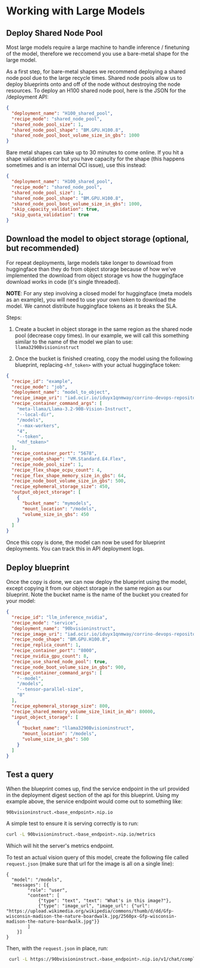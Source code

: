 # Working with Large Models

## Deploy Shared Node Pool

Most large models require a large machine to handle inference / finetuning of the model, therefore we reccomend you use a bare-metal shape for the large model.

As a first step, for bare-metal shapes we recommend deploying a shared node pool due to the large recycle times. Shared node pools allow us to deploy blueprints onto and off of the node without destroying the node resources. To deploy an H100 shared node pool, here is the JSON for the /deployment API:

```json
{
  "deployment_name": "H100_shared_pool",
  "recipe_mode": "shared_node_pool",
  "shared_node_pool_size": 1,
  "shared_node_pool_shape": "BM.GPU.H100.8",
  "shared_node_pool_boot_volume_size_in_gbs": 1000
}
```

Bare metal shapes can take up to 30 minutes to come online. If you hit a shape validation error but you have capacity for the shape (this happens sometimes and is an internal OCI issue), use this instead:

```json
{
  "deployment_name": "H100_shared_pool",
  "recipe_mode": "shared_node_pool",
  "shared_node_pool_size": 1,
  "shared_node_pool_shape": "BM.GPU.H100.8",
  "shared_node_pool_boot_volume_size_in_gbs": 1000,
  "skip_capacity_validation": true,
  "skip_quota_validation": true
}
```

## Download the model to object storage (optional, but recommended)

For repeat deployments, large models take longer to download from huggingface than they do from object storage because of how we've implemented the download from object storage vs how the huggingface download works in code (it's single threaded).

**NOTE**: For any step involving a closed model for huggingface (meta models as an example), you will need to use your own token to download the model. We cannot distribute huggingface tokens as it breaks the SLA.

Steps:

1. Create a bucket in object storage in the same region as the shared node pool (decrease copy times). In our example, we will call this something similar to the name of the model we plan to use: `llama3290Bvisioninstruct`

2. Once the bucket is finished creating, copy the model using the following blueprint, replacing `<hf_token>` with your actual huggingface token:

```json
{
  "recipe_id": "example",
  "recipe_mode": "job",
  "deployment_name": "model_to_object",
  "recipe_image_uri": "iad.ocir.io/iduyx1qnmway/corrino-devops-repository:hf_downloader_v1",
  "recipe_container_command_args": [
    "meta-llama/Llama-3.2-90B-Vision-Instruct",
    "--local-dir",
    "/models",
    "--max-workers",
    "4",
    "--token",
    "<hf_token>"
  ],
  "recipe_container_port": "5678",
  "recipe_node_shape": "VM.Standard.E4.Flex",
  "recipe_node_pool_size": 1,
  "recipe_flex_shape_ocpu_count": 4,
  "recipe_flex_shape_memory_size_in_gbs": 64,
  "recipe_node_boot_volume_size_in_gbs": 500,
  "recipe_ephemeral_storage_size": 450,
  "output_object_storage": [
    {
      "bucket_name": "mymodels",
      "mount_location": "/models",
      "volume_size_in_gbs": 450
    }
  ]
}
```

Once this copy is done, the model can now be used for blueprint deployments. You can track this in API deployment logs.

## Deploy blueprint

Once the copy is done, we can now deploy the blueprint using the model, except copying it from our object storage in the same region as our blueprint. Note the bucket name is the name of the bucket you created for your model:

```json
{
  "recipe_id": "llm_inference_nvidia",
  "recipe_mode": "service",
  "deployment_name": "90bvisioninstruct",
  "recipe_image_uri": "iad.ocir.io/iduyx1qnmway/corrino-devops-repository:vllmv0.6.6.pos1",
  "recipe_node_shape": "BM.GPU.H100.8",
  "recipe_replica_count": 1,
  "recipe_container_port": "8000",
  "recipe_nvidia_gpu_count": 8,
  "recipe_use_shared_node_pool": true,
  "recipe_node_boot_volume_size_in_gbs": 900,
  "recipe_container_command_args": [
    "--model",
    "/models",
    "--tensor-parallel-size",
    "8"
  ],
  "recipe_ephemeral_storage_size": 800,
  "recipe_shared_memory_volume_size_limit_in_mb": 80000,
  "input_object_storage": [
    {
      "bucket_name": "llama3290Bvisioninstruct",
      "mount_location": "/models",
      "volume_size_in_gbs": 500
    }
  ]
}
```

## Test a query

When the blueprint comes up, find the service endpoint in the url provided in the deployment digest section of the api for this blueprint. Using my example above, the service endpoint would come out to something like:

`90bvisioninstruct.<base_endpoint>.nip.io`

A simple test to ensure it is serving correctly is to run:

```bash
curl -L 90bvisioninstruct.<base_endpoint>.nip.io/metrics
```

Which will hit the server's metrics endpoint.

To test an actual vision query of this model, create the following file called `request.json` (make sure that url for the image is all on a single line):

```
{
  "model": "/models",
  "messages": [{
        "role": "user",
        "content": [
            {"type": "text", "text": "What's in this image?"},
            {"type": "image_url", "image_url": {"url": "https://upload.wikimedia.org/wikipedia/commons/thumb/d/dd/Gfp-wisconsin-madison-the-nature-boardwalk.jpg/2560px-Gfp-wisconsin-madison-the-nature-boardwalk.jpg"}}
        ]
    }]
}
```

Then, with the `request.json` in place, run:

```bash
 curl -L https://90bvisioninstruct.<base_endpoint>.nip.io/v1/chat/completions --header 'Content-Type: application/json' --data-binary @request.json
```
